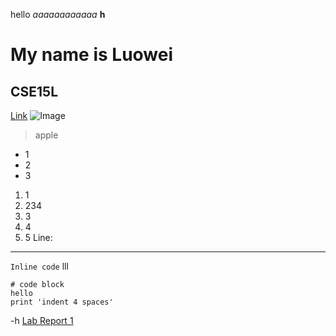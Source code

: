hello
*aaaaaaaaaaaa*
**h**
# My name is Luowei
## CSE15L
[Link](https://tutorial.math.lamar.edu/classes/calcii/powerseriesandfunctions.aspx)
![Image](https://upload.wikimedia.org/wikipedia/commons/thumb/9/9f/Latin_letter_H_with_breve_below.svg/1200px-Latin_letter_H_with_breve_below.svg.png)
> apple
* 1
* 2
* 3
1. 1
2. 234
3. 3
4. 4
5. 5
Line:

---
`Inline code` lll
```
# code block
hello
print 'indent 4 spaces'
```
-h
[Lab Report 1](lab-report-1-week-0.html)